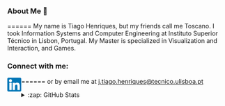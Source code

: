 ### About Me 👋
======
My name is Tiago Henriques, but my friends call me Toscano. I took Information Systems and Computer Engineering at Instituto Superior Técnico in Lisbon, Portugal. My Master is specialized in Visualization and Interaction, and Games. 

### Connect with me:
======
[<img align="left" alt="my linkedin" width="32px" src="https://github.com/Toscan0/Toscan0/blob/main/icons/linkedin.png"/>][linkedin]
or by email me at j.tiago.henriques@tecnico.ulisboa.pt

<details>
  <summary>:zap: GitHub Stats</summary>

  <img align="left" alt="codeSTACKr's GitHub Stats" src="https://github-readme-stats.Toscan0.vercel.app/api?username=codeSTACKr&show_icons=true&hide_border=true" />

</details>

[linkedin]: https://www.linkedin.com/in/tiago-henriques-638252132/
